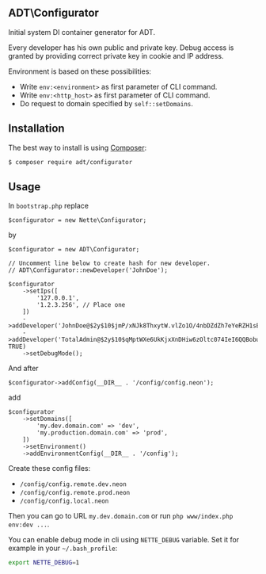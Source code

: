 ## ADT\Configurator

Initial system DI container generator for ADT.

Every developer has his own public and private key.
Debug access is granted by providing correct private key in cookie and IP address.

Environment is based on these possibilities:
- Write `env:<environment>` as first parameter of CLI command.
- Write `env:<http_host>` as first parameter of CLI command.
- Do request to domain specified by `self::setDomains`.

## Installation

The best way to install is using [Composer](http://getcomposer.org/):

```sh
$ composer require adt/configurator
```

## Usage

In `bootstrap.php` replace

```
$configurator = new Nette\Configurator;
```

by

```
$configurator = new ADT\Configurator;

// Uncomment line below to create hash for new developer.
// ADT\Configurator::newDeveloper('JohnDoe');

$configurator
	->setIps([
		'127.0.0.1',
		'1.2.3.256', // Place one
	])
	->addDeveloper('JohnDoe@$2y$10$jmP/xNJk8ThxytW.vlZo1O/4nbDZdZh7eYeRZH1sE3pYeQGLD2982')
	->addDeveloper('TotalAdmin@$2y$10$qMptWXe6UkKjxXnDHiw6zOltc074IeI6QQBobuKJVPNwh7LO0d/cO', TRUE)
	->setDebugMode();
```

And after

```
$configurator->addConfig(__DIR__ . '/config/config.neon');
```

add

```
$configurator
	->setDomains([
		'my.dev.domain.com' => 'dev',
		'my.production.domain.com' => 'prod',
	])
	->setEnvironment()
	->addEnvironmentConfig(__DIR__ . '/config');
```

Create these config files:
- `/config/config.remote.dev.neon`
- `/config/config.remote.prod.neon`
- `/config/config.local.neon`

Then you can go to URL `my.dev.domain.com` or run `php www/index.php env:dev ...`.

You can enable debug mode in cli using `NETTE_DEBUG` variable. Set it for example in your `~/.bash_profile`:

```bash
export NETTE_DEBUG=1
```
